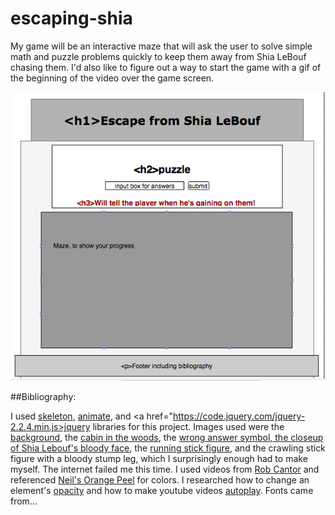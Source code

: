 # escaping-shia
My game will be an interactive maze that will ask the user to solve simple math and puzzle problems quickly to keep them away from Shia LeBouf chasing them. I'd also like to figure out a way to start the game with a gif of the beginning of the video over the game screen.

<img src="https://github.com/echerney/escaping-shia/blob/master/Screen%20Shot%202016-06-08%20at%2012.17.03%20PM.png?raw=true">


##Bibliography:

I used <a href="cdnjs.cloudflare.com/ajax/libs/skeleton/2.0.4/skeleton.css">skeleton</a>, <a href="http://s.mlcdn.co/animate.css">animate</a>, and <a href="https://code.jquery.com/jquery-2.2.4.min.js>jquery</a> libraries for this project. Images used were the <a href="http://www.kokean.com/i/creepy-forest-wallpaper-background.jpg">background</a>, the <a href="http://vignette2.wikia.nocookie.net/nozombiesallowed/images/6/66/Log_Cabin.png/revision/latest?cb=20120725114501">cabin in the woods</a>, the <a href="http://www.clipartbest.com/cliparts/bTy/EzA/bTyEzAoXc.png">wrong answer symbol, the <a href="http://s3.amazonaws.com/thisismyjam/i/f48ef711bcb9adbc3b0e63e69cfa5bde.jpg?1336256520">closeup of Shia Lebouf's bloody face</a>, the <a href="http://rs195.pbsrc.com/albums/z124/SylviaG_Photo/Smiley%20Faces/running20stick20man.gif~c200">running stick figure</a>, and the crawling stick figure with a bloody stump leg, which I surprisingly enough had to make myself. The internet failed me this time. I used videos from <a href="https://www.youtube.com/user/robcantormusic">Rob Cantor</a> and referenced <a href="http://colours.neilorangepeel.com/">Neil's Orange Peel</a> for colors. I researched how to change an element's <a href="http://www.w3schools.com/css/css_image_transparency.asp">opacity</a> and how to make youtube videos <a href="http://stackoverflow.com/questions/3405242/how-can-i-autoplay-a-video-using-the-new-embed-code-style-for-youtube">autoplay</a>. Fonts came from...
